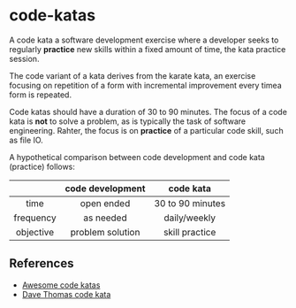 # code-katas

A code kata a software development exercise where a developer seeks to regularly **practice** new skills within a fixed amount of time, the kata practice session.

The code variant of a kata derives from the karate kata, an exercise focusing on repetition of a form with incremental improvement every timea form is repeated.

Code katas should have a duration of 30 to 90 minutes.  The focus of a code kata is **not** to solve a problem, as is typically the task of software engineering.   Rahter, the focus is on **practice** of a particular code skill, such as file IO.

A hypothetical comparison between code development and code kata (practice) follows:

|  | code development | code kata |
|:--:|:--:|:--:|
| time | open ended | 30 to 90 minutes |
| frequency | as needed | daily/weekly |
| objective | problem solution | skill practice | 

## References

* [Awesome code katas](https://github.com/gamontal/awesome-katas)
* [Dave Thomas code kata](http://codekata.com)
